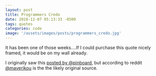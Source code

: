 ```yaml
---
layout: post
title: Programmers Credo
date: 2018-12-07 05:13:33 -0500
tags: quotes
categories: code
image: '/assets/images/posts/programmers_credo.jpg'
---
```


It has been one of those weeks....If I could purchase this quote nicely framed, it would be on my wall already.

I originally saw this [posted by @pinboard](https://twitter.com/Pinboard/status/761656824202276864), but according to reddit [@maverikou](https://twitter.com/maverikou) is the the likely original source.
